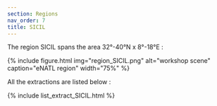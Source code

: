 ```yaml
---
section: Regions
nav_order: 7
title: SICIL
---
```


The region SICIL spans the area 32°-40°N x 8°-18°E :

{% include figure.html img="region_SICIL.png" alt="workshop scene" caption="eNATL region" width="75%" %}

All the extractions are listed below :

{% include list_extract_SICIL.html %}

